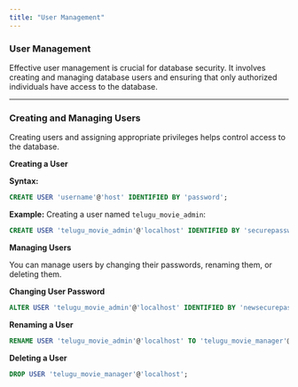 ```yaml
---
title: "User Management"
---
```


### User Management

Effective user management is crucial for database security. It involves creating and managing database users and ensuring that only authorized individuals have access to the database.

---

### Creating and Managing Users

Creating users and assigning appropriate privileges helps control access to the database.

**Creating a User**

**Syntax:**

```sql
CREATE USER 'username'@'host' IDENTIFIED BY 'password';
```

**Example:**
Creating a user named `telugu_movie_admin`:

```sql
CREATE USER 'telugu_movie_admin'@'localhost' IDENTIFIED BY 'securepassword';
```

**Managing Users**

You can manage users by changing their passwords, renaming them, or deleting them.

**Changing User Password**

```sql
ALTER USER 'telugu_movie_admin'@'localhost' IDENTIFIED BY 'newsecurepassword';
```

**Renaming a User**

```sql
RENAME USER 'telugu_movie_admin'@'localhost' TO 'telugu_movie_manager'@'localhost';
```

**Deleting a User**

```sql
DROP USER 'telugu_movie_manager'@'localhost';
```
